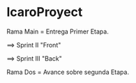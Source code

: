 # IcaroProyect

Rama Main = Entrega Primer Etapa.

==> Sprint II "Front"

==> Sprint III "Back"

Rama Dos = Avance sobre segunda Etapa.
